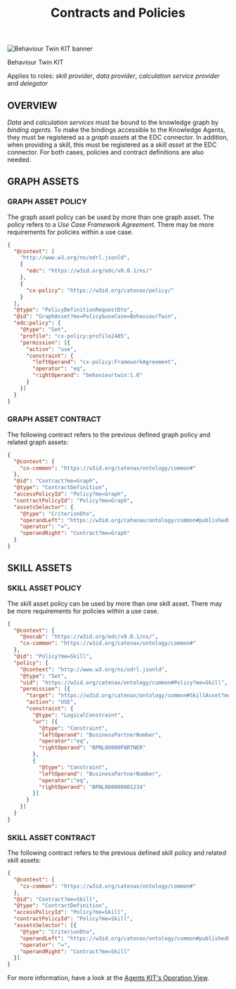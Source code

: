 ﻿---
id: contracts-and-policies
title: Contracts and Policies
description: Behaviour Twin KIT
---

<div style={{display:'block'}}>
  <div style={{display:'inline-block', verticalAlign:'top'}}>

![Behaviour Twin KIT banner](@site/static/img/kits/behavior-twin/behavior-twin-kit-logo.svg)

  </div>
  <div style={{display:'inline-block', fontSize:17, color:'rgb(255,166,1)', marginLeft:7, verticalAlign:'top', paddingTop:6}}>
Behaviour Twin KIT
  </div>
</div>

Applies to roles: *skill provider*, *data provider*, *calculation service provider* and *delegator*

## OVERVIEW

*Data* and *calculation services* must be bound to the knowledge graph by *binding agents*. To make the bindings accessible to the Knowledge Agents, they must be registered as a *graph assets* at the EDC connector. In addition, when providing a skill, this must be registered as a *skill asset* at the EDC connector. For both cases, policies and contract definitions are also needed.

## GRAPH ASSETS

### GRAPH ASSET POLICY

The graph asset policy can be used by more than one graph asset. The policy refers to a *Use Case Framework Agreement*. There may be more requirements for policies within a use case.

```json
{
  "@context": [
    "http://www.w3.org/ns/odrl.jsonld",
    {
      "edc": "https://w3id.org/edc/v0.0.1/ns/"
    },
    {
      "cx-policy": "https://w3id.org/catenax/policy/"
    }
  ],
  "@type": "PolicyDefinitionRequestDto",
  "@id": "GraphAsset?me=Policy&useCase=BehaviourTwin",
  "edc:policy": {
    "@type": "Set",
    "profile": "cx-policy:profile2405",
    "permission": [{
      "action": "use",
      "constraint": {
        "leftOperand": "cx-policy:FrameworkAgreement",
        "operator": "eq",
        "rightOperand": "behaviourtwin:1.0"
      }
    }]
  }
}
```

### GRAPH ASSET CONTRACT

The following contract refers to the previous defined graph policy and related graph assets:

```json
{
  "@context": {
    "cx-common": "https://w3id.org/catenax/ontology/common#"
  },
  "@id": "Contract?me=Graph",
  "@type": "ContractDefinition",
  "accessPolicyId": "Policy?me=Graph",
  "contractPolicyId": "Policy?me=Graph",
  "assetsSelector": {
    "@type": "CriterionDto",
    "operandLeft": "https://w3id.org/catenax/ontology/common#publishedUnderContract",
    "operator": "=",
    "operandRight": "Contract?me=Graph"
  }
}
```

## SKILL ASSETS

### SKILL ASSET POLICY

The skill asset policy can be used by more than one skill asset. There may be more requirements for policies within a use case.

```json
{
  "@context": {
    "@vocab": "https://w3id.org/edc/v0.0.1/ns/",
    "cx-common": "https://w3id.org/catenax/ontology/common#"
  },
  "@id": "Policy?me=Skill",
  "policy": {
    "@context": "http://www.w3.org/ns/odrl.jsonld",
    "@type": "Set",
    "uid": "https://w3id.org/catenax/ontology/common#Policy?me=Skill",
    "permission": [{
      "target": "https://w3id.org/catenax/ontology/common#SkillAsset?me=",
      "action": "USE",
      "constraint": {
        "@type": "LogicalConstraint",
        "or": [{
          "@type": "Constraint",
          "leftOperand": "BusinessPartnerNumber",
          "operator":"eq",
          "rightOperand": "BPNL00000PARTNER"
        },
        {
          "@type": "Constraint",
          "leftOperand": "BusinessPartnerNumber",
          "operator":"eq",
          "rightOperand": "BPNL000000001234"
        }]
      }
    }]
  }
}
```

### SKILL ASSET CONTRACT

The following contract refers to the previous defined skill policy and related skill assets:

```json
{
  "@context": {
    "cx-common": "https://w3id.org/catenax/ontology/common#"
  },
  "@id": "Contract?me=Skill",
  "@type": "ContractDefinition",
  "accessPolicyId": "Policy?me=Skill",
  "contractPolicyId": "Policy?me=Skill",
  "assetsSelector": [{
    "@type": "CriterionDto",
    "operandLeft": "https://w3id.org/catenax/ontology/common#publishedUnderContract",
    "operator": "=",
    "operandRight": "Contract?me=Skill"
  }]
}
```

For more information, have a look at the [Agents KIT's Operation View](../../knowledge-agents-kit/operation-view/provider).
